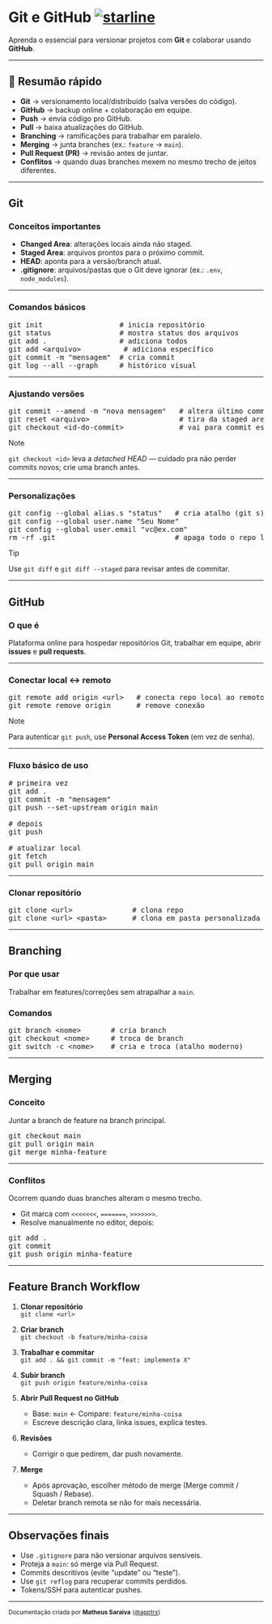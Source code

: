 # Git e GitHub [![starline](https://starlines.qoo.monster/assets/qoomon/5dfcdf8eec66a051ecd85625518cfd13@gist)](https://github.com/qoomon/starline)

Aprenda o essencial para versionar projetos com **Git** e colaborar usando **GitHub**.  

---

## 📌 Resumão rápido
- **Git** → versionamento local/distribuído (salva versões do código).  
- **GitHub** → backup online + colaboração em equipe.  
- **Push** → envia código pro GitHub.  
- **Pull** → baixa atualizações do GitHub.  
- **Branching** → ramificações para trabalhar em paralelo.  
- **Merging** → junta branches (ex.: `feature` → `main`).  
- **Pull Request (PR)** → revisão antes de juntar.  
- **Conflitos** → quando duas branches mexem no mesmo trecho de jeitos diferentes.  

---

## Git

### Conceitos importantes
- **Changed Area**: alterações locais ainda não staged.  
- **Staged Area**: arquivos prontos para o próximo commit.  
- **HEAD**: aponta para a versão/branch atual.  
- **.gitignore**: arquivos/pastas que o Git deve ignorar (ex.: `.env`, `node_modules`).  

---

### Comandos básicos
<pre>
git init                  # inicia repositório
git status                # mostra status dos arquivos
git add .                 # adiciona todos
git add &lt;arquivo&gt;          # adiciona específico
git commit -m "mensagem"  # cria commit
git log --all --graph     # histórico visual
</pre>

---

### Ajustando versões
<pre>
git commit --amend -m "nova mensagem"   # altera último commit
git reset &lt;arquivo&gt;                     # tira da staged area
git checkout &lt;id-do-commit&gt;             # vai para commit específico
</pre>

> [!NOTE]  
> `git checkout <id>` leva a *detached HEAD* — cuidado pra não perder commits novos; crie uma branch antes.  

---

### Personalizações
<pre>
git config --global alias.s "status"   # cria atalho (git s)
git config --global user.name "Seu Nome"
git config --global user.email "vc@ex.com"
rm -rf .git                            # apaga todo o repo local
</pre>

> [!TIP]  
> Use `git diff` e `git diff --staged` para revisar antes de commitar.  

---

## GitHub

### O que é
Plataforma online para hospedar repositórios Git, trabalhar em equipe, abrir **issues** e **pull requests**.  

---

### Conectar local ↔ remoto
<pre>
git remote add origin &lt;url&gt;   # conecta repo local ao remoto
git remote remove origin      # remove conexão
</pre>

> [!NOTE]  
> Para autenticar `git push`, use **Personal Access Token** (em vez de senha).  

---

### Fluxo básico de uso
<pre>
# primeira vez
git add .
git commit -m "mensagem"
git push --set-upstream origin main

# depois
git push

# atualizar local
git fetch
git pull origin main
</pre>

---

### Clonar repositório
<pre>
git clone &lt;url&gt;              # clona repo
git clone &lt;url&gt; &lt;pasta&gt;      # clona em pasta personalizada
</pre>

---

## Branching

### Por que usar
Trabalhar em features/correções sem atrapalhar a `main`.  

### Comandos
<pre>
git branch &lt;nome&gt;       # cria branch
git checkout &lt;nome&gt;     # troca de branch
git switch -c &lt;nome&gt;    # cria e troca (atalho moderno)
</pre>

---

## Merging

### Conceito
Juntar a branch de feature na branch principal.  

<pre>
git checkout main
git pull origin main
git merge minha-feature
</pre>

---

### Conflitos
Ocorrem quando duas branches alteram o mesmo trecho.  

- Git marca com `<<<<<<<`, `=======`, `>>>>>>>`.  
- Resolve manualmente no editor, depois:  
<pre>
git add .
git commit
git push origin minha-feature
</pre>

---

## Feature Branch Workflow

1. **Clonar repositório**  
   `git clone <url>`  

2. **Criar branch**  
   `git checkout -b feature/minha-coisa`  

3. **Trabalhar e commitar**  
   `git add . && git commit -m "feat: implementa X"`  

4. **Subir branch**  
   `git push origin feature/minha-coisa`  

5. **Abrir Pull Request no GitHub**  
   - Base: `main` ← Compare: `feature/minha-coisa`  
   - Escreve descrição clara, linka issues, explica testes.  

6. **Revisões**  
   - Corrigir o que pedirem, dar push novamente.  

7. **Merge**  
   - Após aprovação, escolher método de merge (Merge commit / Squash / Rebase).  
   - Deletar branch remota se não for mais necessária.  

---

## Observações finais
- Use `.gitignore` para não versionar arquivos sensíveis.  
- Proteja a `main`: só merge via Pull Request.  
- Commits descritivos (evite “update” ou “teste”).  
- Use `git reflog` para recuperar commits perdidos.  
- Tokens/SSH para autenticar pushes.  

---

<sub>Documentação criada por **Matheus Saraiva** ([@apptrx](https://github.com/apptrx))</sub>